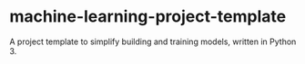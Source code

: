 # machine-learning-project-template
A project template to simplify building and training  models, written in Python 3.

